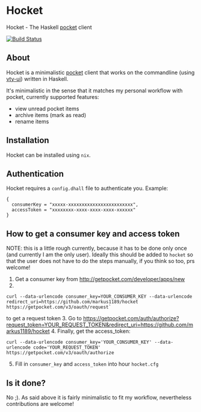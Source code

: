# Hocket #

Hocket - The Haskell [pocket](http://getpocket.com/) client

[![Build Status](https://travis-ci.org/markus1189/hocket.png?branch=master)](https://travis-ci.org/markus1189/hocket)

## About ##

Hocket is a minimalistic [pocket](http://getpocket.com/) client that
works on the commandline (using
[vty-ui](http://jtdaugherty.github.com/vty-ui/)) written in Haskell.

It's minimalistic in the sense that it matches my personal workflow
with pocket, currently supported features:

- view unread pocket items
- archive items (mark as read)
- rename items

## Installation ##

Hocket can be installed using `nix`.

## Authentication ##

Hocket requires a `config.dhall` file to authenticate you. Example:

```
{
  consumerKey = "xxxxx-xxxxxxxxxxxxxxxxxxxxxxxx",
  accessToken = "xxxxxxxx-xxxx-xxxx-xxxx-xxxxxx"
}
```

## How to get a consumer key and access token ##

NOTE: this is a little rough currently, because it has to be done only
once (and currently I am the only user).  Ideally this should be added
to `hocket` so that the user does not have to do the steps manually,
if you think so too, prs welcome!

1. Get a consumer key from http://getpocket.com/developer/apps/new
2.
  ```
  curl --data-urlencode consumer_key=YOUR_CONSUMER_KEY --data-urlencode redirect_uri=https://github.com/markus1189/hocket https://getpocket.com/v3/oauth/request`
  ```
  to get a request token
3. Go to
https://getpocket.com/auth/authorize?request_token=YOUR_REQUEST_TOKEN&redirect_uri=https://github.com/markus1189/hocket
4. Finally, get the access_token:
  ```
  curl --data-urlencode consumer_key='YOUR_CONSUMER_KEY' --data-urlencode code='YOUR_REQUEST_TOKEN' https://getpocket.com/v3/oauth/authorize
  ```

5. Fill in `consumer_key` and `access_token` into hour `hocket.cfg`

## Is it done? ##

No ;). As said above it is fairly minimalistic to fit my workflow,
nevertheless contributions are welcome!
